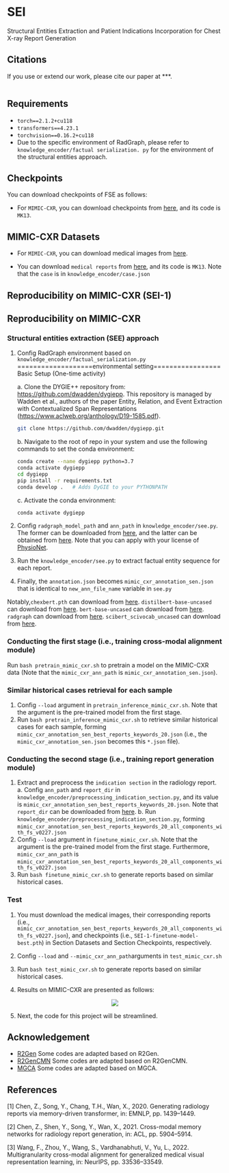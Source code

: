 # SEI
Structural Entities Extraction and Patient Indications Incorporation for Chest X-ray Report Generation


## Citations

If you use or extend our work, please cite our paper at ***.

```

```

## Requirements

- `torch==2.1.2+cu118`
- `transformers==4.23.1`
- `torchvision==0.16.2+cu118`
- Due to the specific environment of RadGraph,  please refer to `knowledge_encoder/factual serialization. py` for the environment of the structural entities approach.


## Checkpoints

You can download checkpoints of FSE as follows:

- For `MIMIC-CXR`, you can download checkpoints from [here](https://pan.baidu.com/s/15SW1k3xZ57S06FUeqpclAA), and its code is `MK13`.

## MIMIC-CXR Datasets

- For `MIMIC-CXR`, you can download medical images from [here](https://physionet.org/content/mimic-cxr/2.0.0/).

- You can download `medical reports` from [here](https://pan.baidu.com/s/1u4NR2H2LBPsCnQEKNfx2aQ), and its code is `MK13`. Note that the `case` is in `knowledge_encoder/case.json`

## Reproducibility on MIMIC-CXR (SEI-1)

## Reproducibility on MIMIC-CXR

### Structural entities extraction (SEE) approach

1. Config RadGraph environment based on `knowledge_encoder/factual_serialization.py`
   ===================environmental setting=================
    Basic Setup (One-time activity)

   a. Clone the DYGIE++ repository from: https://github.com/dwadden/dygiepp. This repository is managed by Wadden et al., authors of the paper Entity, Relation, and Event Extraction with Contextualized Span Representations (https://www.aclweb.org/anthology/D19-1585.pdf).
    ```bash
   git clone https://github.com/dwadden/dygiepp.git
    ```
   b. Navigate to the root of repo in your system and use the following commands to set the conda environment:
    ```bash
   conda create --name dygiepp python=3.7
   conda activate dygiepp
   cd dygiepp
   pip install -r requirements.txt
   conda develop .   # Adds DyGIE to your PYTHONPATH
   ```
   c. Activate the conda environment:
    
    ```bash
   conda activate dygiepp
    ```
   
2. Config `radgraph_model_path` and `ann_path` in `knowledge_encoder/see.py`. The former can be downloaded from [here](https://physionet.org/content/radgraph/1.0.0/), and the latter can be obtained from [here](https://drive.google.com/file/d/1DS6NYirOXQf8qYieSVMvqNwuOlgAbM_E/view?usp=sharing). Note that you can apply with your license of [PhysioNet](https://physionet.org/content/mimic-cxr-jpg/2.0.0/).
3. Run the `knowledge_encoder/see.py` to extract factual entity sequence for each report.
4. Finally, the `annotation.json` becomes `mimic_cxr_annotation_sen.json` that is identical to `new_ann_file_name` variable in `see.py`

Notably,`chexbert.pth` can download from [here](https://stanfordmedicine.app.box.com/s/c3stck6w6dol3h36grdc97xoydzxd7w9). `distilbert-base-uncased` can download from [here](https://huggingface.co/distilbert/distilbert-base-uncased). `bert-base-uncased` can download from [here](https://huggingface.co/google-bert/bert-base-uncased). `radgraph` can download from [here](https://physionet.org/content/radgraph/1.0.0/). `scibert_scivocab_uncased` can download from [here](https://huggingface.co/allenai/scibert_scivocab_uncased). 

### Conducting the first stage (i.e., training cross-modal alignment module)

Run `bash pretrain_mimic_cxr.sh` to pretrain a model on the MIMIC-CXR data (Note that the `mimic_cxr_ann_path` is `mimic_cxr_annotation_sen.json`).

### Similar historical cases retrieval for each sample

1. Config `--load` argument in `pretrain_inference_mimic_cxr.sh`. Note that the argument is the pre-trained model from the first stage.
2. Run `bash pretrain_inference_mimic_cxr.sh` to retrieve similar historical cases for each sample, forming `mimic_cxr_annotation_sen_best_reports_keywords_20.json` (i.e., the `mimic_cxr_annotation_sen.json` becomes this `*.json` file).

### Conducting the second stage (i.e., training report generation module)

1. Extract and preprocess the `indication section` in the radiology report.
   a. Config `ann_path` and `report_dir` in `knowledge_encoder/preprocessing_indication_section.py`, and its value is `mimic_cxr_annotation_sen_best_reports_keywords_20.json`. 
      Note that `report_dir` can be downloaded from [here](https://physionet.org/content/mimic-cxr/2.0.0/). 
   b. Run `knowledge_encoder/preprocessing_indication_section.py`, forming `mimic_cxr_annotation_sen_best_reports_keywords_20_all_components_with_fs_v0227.json`
2. Config `--load` argument in `finetune_mimic_cxr.sh`. Note that the argument is the pre-trained model from the first stage. Furthermore, `mimic_cxr_ann_path` is `mimic_cxr_annotation_sen_best_reports_keywords_20_all_components_with_fs_v0227.json`
3. Run `bash finetune_mimic_cxr.sh` to generate reports based on similar historical cases.


### Test 

1. You must download the medical images, their corresponding reports (i.e., `mimic_cxr_annotation_sen_best_reports_keywords_20_all_components_with_fs_v0227.json`),  and checkpoints (i.e., `SEI-1-finetune-model-best.pth`) in Section Datasets and Section Checkpoints, respectively.

2. Config `--load` and `--mimic_cxr_ann_path`arguments in `test_mimic_cxr.sh`

3. Run `bash test_mimic_cxr.sh` to generate reports based on similar historical cases.

4. Results on MIMIC-CXR are presented as follows:

<div align=center><img src="sei_on_mimic_cxr.jpg"></div>


5. Next, the code for this project will be streamlined.


## Acknowledgement

- [R2Gen](https://github.com/zhjohnchan/R2Gen) Some codes are adapted based on R2Gen.
- [R2GenCMN](https://github.com/zhjohnchan/R2GenCMN) Some codes are adapted based on R2GenCMN.
- [MGCA](https://github.com/HKU-MedAI/MGCA) Some codes are adapted based on MGCA.

## References

[1] Chen, Z., Song, Y., Chang, T.H., Wan, X., 2020. Generating radiology reports via memory-driven transformer, in: EMNLP, pp. 1439–1449. 

[2] Chen, Z., Shen, Y., Song, Y., Wan, X., 2021. Cross-modal memory networks for radiology report generation, in: ACL, pp. 5904–5914. 

[3] Wang, F., Zhou, Y., Wang, S., Vardhanabhuti, V., Yu, L., 2022. Multigranularity cross-modal alignment for generalized medical visual representation learning, in: NeurIPS, pp. 33536–33549.
